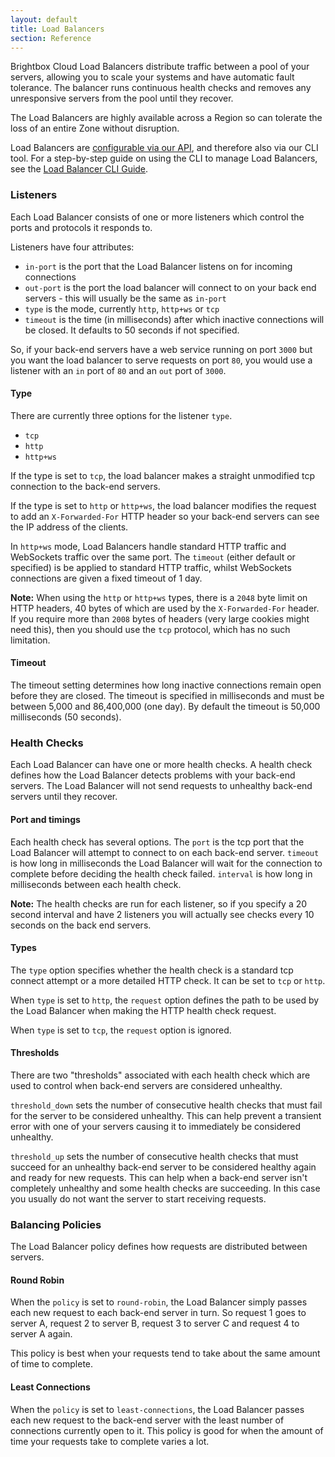 ```yaml
---
layout: default
title: Load Balancers
section: Reference
---
```


Brightbox Cloud Load Balancers distribute traffic between a pool of your
servers, allowing you to scale your systems and have automatic fault
tolerance. The balancer runs continuous health checks and removes any
unresponsive servers from the pool until they recover.

The Load Balancers are highly available across a Region so can tolerate
the loss of an entire Zone without disruption.

Load Balancers are
[configurable via our API](https://api.gb1.brightbox.com/1.0/#load_balancer),
and therefore also via our CLI tool. For a step-by-step guide on using the
CLI to manage Load Balancers, see the
[Load Balancer CLI Guide](/guides/cli/load-balancers/).

### Listeners

Each Load Balancer consists of one or more listeners which control the ports
and protocols it responds to.

Listeners have four attributes:

* `in-port` is the port that the Load Balancer listens on for incoming
  connections
* `out-port` is the port the load balancer will connect to on your back end
  servers - this will usually be the same as `in-port`
* `type` is the mode, currently `http`, `http+ws` or `tcp`
* `timeout` is the time (in milliseconds) after which inactive
  connections will be closed. It defaults to 50 seconds if not
  specified.

So, if your back-end servers have a web service running on port `3000` but
you want the load balancer to serve requests on port `80`, you would use a
listener with an `in` port of `80` and an `out` port of `3000`.

#### Type

There are currently three options for the listener `type`.

* `tcp`
* `http`
* `http+ws`

If the type is set to `tcp`, the load balancer makes a straight
unmodified tcp connection to the back-end servers.

If the type is set to `http` or `http+ws`, the load balancer modifies
the request to add an `X-Forwarded-For` HTTP header so your back-end servers
can see the IP address of the clients.

In `http+ws` mode, Load Balancers handle standard HTTP traffic and
WebSockets traffic over the same port. The `timeout` (either default or
specified) is be applied to standard HTTP traffic, whilst WebSockets
connections are given a fixed timeout of 1 day.

**Note:** When using the `http` or `http+ws` types, there is a `2048`
byte limit on HTTP headers, 40 bytes of which are used by the
`X-Forwarded-For` header. If you require more than `2008` bytes of headers
(very large cookies might need this), then you should use the `tcp` protocol,
which has no such limitation.

#### Timeout

The timeout setting determines how long inactive connections remain
open before they are closed. The timeout is specified in milliseconds
and must be between 5,000 and 86,400,000 (one day). By default the
timeout is 50,000 milliseconds (50 seconds).

### Health Checks

Each Load Balancer can have one or more health checks. A health check defines
how the Load Balancer detects problems with your back-end servers. The
Load Balancer will not send requests to unhealthy back-end servers
until they recover.

#### Port and timings

Each health check has several options. The `port` is the tcp port that the
Load Balancer will attempt to connect to on each back-end server.
`timeout` is how long in milliseconds the Load Balancer will wait for the
connection to complete before deciding the health check failed. `interval`
is how long in milliseconds between each health check.

**Note:** The health checks are run for each listener, so if you specify a
20 second interval and have 2 listeners you will actually see checks
every 10 seconds on the back end servers.


#### Types

The `type` option specifies whether the health check is a standard tcp
connect attempt or a more detailed HTTP check.  It can be set to `tcp`
or `http`.

When `type` is set to `http`, the `request` option defines the path to be
used by the Load Balancer when making the HTTP health check request.

When `type` is set to `tcp`, the `request` option is ignored.

#### Thresholds

There are two "thresholds" associated with each health check which are used
to control when back-end servers are considered unhealthy.

`threshold_down` sets the number of consecutive health checks that must
fail for the server to be considered unhealthy.  This can help prevent a
transient error with one of your servers causing it to immediately be
considered unhealthy.

`threshold_up` sets the number of consecutive health checks that must
succeed for an unhealthy back-end server to be considered healthy again
and ready for new requests.  This can help when a back-end server isn't
completely unhealthy and some health checks are succeeding. In this case
you usually do not want the server to start receiving requests.

### Balancing Policies

The Load Balancer policy defines how requests are distributed between servers.

#### Round Robin

When the `policy` is set to `round-robin`, the Load Balancer simply passes
each new request to each back-end server in turn. So request 1 goes to
server A, request 2 to server B, request 3 to server C and request 4 to
server A again.

This policy is best when your requests tend to take about the same amount
of time to complete.

#### Least Connections

When the `policy` is set to `least-connections`, the Load Balancer passes
each new request to the back-end server with the least number of connections
currently open to it.  This policy is good for when the amount of time your
requests take to complete varies a lot.

